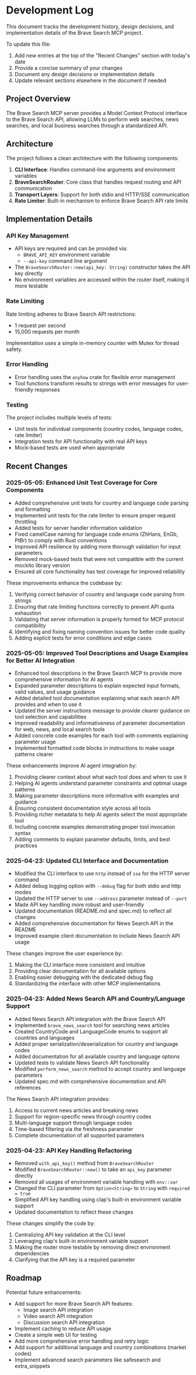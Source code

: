 # Development Log

This document tracks the development history, design decisions, and implementation details of the Brave Search MCP project.

To update this file:
1. Add new entries at the top of the "Recent Changes" section with today's date
2. Provide a concise summary of your changes
3. Document any design decisions or implementation details
4. Update relevant sections elsewhere in the document if needed

## Project Overview

The Brave Search MCP server provides a Model Context Protocol interface to the Brave Search API, allowing LLMs to perform web searches, news searches, and local business searches through a standardized API.

## Architecture

The project follows a clean architecture with the following components:

1. **CLI Interface**: Handles command-line arguments and environment variables
2. **BraveSearchRouter**: Core class that handles request routing and API communication
3. **Transport Layers**: Support for both stdio and HTTP/SSE communication
4. **Rate Limiter**: Built-in mechanism to enforce Brave Search API rate limits

## Implementation Details

### API Key Management

- API keys are required and can be provided via:
  - `BRAVE_API_KEY` environment variable
  - `--api-key` command line argument
- The `BraveSearchRouter::new(api_key: String)` constructor takes the API key directly
- No environment variables are accessed within the router itself, making it more testable

### Rate Limiting

Rate limiting adheres to Brave Search API restrictions:
- 1 request per second
- 15,000 requests per month

Implementation uses a simple in-memory counter with Mutex for thread safety.

### Error Handling

- Error handling uses the `anyhow` crate for flexible error management
- Tool functions transform results to strings with error messages for user-friendly responses

### Testing

The project includes multiple levels of tests:
- Unit tests for individual components (country codes, language codes, rate limiter)
- Integration tests for API functionality with real API keys
- Mock-based tests are used when appropriate

## Recent Changes

### 2025-05-05: Enhanced Unit Test Coverage for Core Components

- Added comprehensive unit tests for country and language code parsing and formatting
- Implemented unit tests for the rate limiter to ensure proper request throttling
- Added tests for server handler information validation
- Fixed camelCase naming for language code enums (ZhHans, EnGb, PtBr) to comply with Rust conventions
- Improved API resilience by adding more thorough validation for input parameters
- Removed mock-based tests that were not compatible with the current mockito library version
- Ensured all core functionality has test coverage for improved reliability

These improvements enhance the codebase by:
1. Verifying correct behavior of country and language code parsing from strings
2. Ensuring that rate limiting functions correctly to prevent API quota exhaustion
3. Validating that server information is properly formed for MCP protocol compatibility
4. Identifying and fixing naming convention issues for better code quality
5. Adding explicit tests for error conditions and edge cases

### 2025-05-05: Improved Tool Descriptions and Usage Examples for Better AI Integration

- Enhanced tool descriptions in the Brave Search MCP to provide more comprehensive information for AI agents
- Expanded parameter descriptions to explain expected input formats, valid values, and usage guidance
- Added detailed tool documentation explaining what each search API provides and when to use it
- Updated the server instructions message to provide clearer guidance on tool selection and capabilities
- Improved readability and informativeness of parameter documentation for web, news, and local search tools
- Added concrete code examples for each tool with comments explaining parameter usage
- Implemented formatted code blocks in instructions to make usage patterns clearer

These enhancements improve AI agent integration by:
1. Providing clearer context about what each tool does and when to use it
2. Helping AI agents understand parameter constraints and optimal usage patterns
3. Making parameter descriptions more informative with examples and guidance
4. Ensuring consistent documentation style across all tools
5. Providing richer metadata to help AI agents select the most appropriate tool
6. Including concrete examples demonstrating proper tool invocation syntax
7. Adding comments to explain parameter defaults, limits, and best practices

### 2025-04-23: Updated CLI Interface and Documentation

- Modified the CLI interface to use `http` instead of `sse` for the HTTP server command
- Added debug logging option with `--debug` flag for both stdio and http modes
- Updated the HTTP server to use `--address` parameter instead of `--port`
- Made API key handling more robust and user-friendly
- Updated documentation (README.md and spec.md) to reflect all changes
- Added comprehensive documentation for News Search API in the README
- Improved example client documentation to include News Search API usage

These changes improve the user experience by:
1. Making the CLI interface more consistent and intuitive
2. Providing clear documentation for all available options
3. Enabling easier debugging with the dedicated debug flag
4. Standardizing the interface with other MCP implementations

### 2025-04-23: Added News Search API and Country/Language Support

- Added News Search API integration with the Brave Search API
- Implemented `brave_news_search` tool for searching news articles
- Created CountryCode and LanguageCode enums to support all countries and languages
- Added proper serialization/deserialization for country and language codes
- Added documentation for all available country and language options
- Updated tests to validate News Search API functionality
- Modified `perform_news_search` method to accept country and language parameters
- Updated spec.md with comprehensive documentation and API references

The News Search API integration provides:
1. Access to current news articles and breaking news
2. Support for region-specific news through country codes
3. Multi-language support through language codes
4. Time-based filtering via the freshness parameter
5. Complete documentation of all supported parameters

### 2025-04-23: API Key Handling Refactoring

- Removed `with_api_key()` method from `BraveSearchRouter`
- Modified `BraveSearchRouter::new()` to take an `api_key` parameter directly
- Removed all usages of environment variable handling with `env::var`
- Changed the CLI parameter from `Option<String>` to `String` with `required = true`
- Simplified API key handling using clap's built-in environment variable support
- Updated documentation to reflect these changes

These changes simplify the code by:
1. Centralizing API key validation at the CLI level
2. Leveraging clap's built-in environment variable support
3. Making the router more testable by removing direct environment dependencies
4. Clarifying that the API key is a required parameter

## Roadmap

Potential future enhancements:
- Add support for more Brave Search API features:
  - Image search API integration
  - Video search API integration
  - Discussion search API integration
- Implement caching to reduce API usage
- Create a simple web UI for testing
- Add more comprehensive error handling and retry logic
- Add support for additional language and country combinations (market codes)
- Implement advanced search parameters like safesearch and extra_snippets